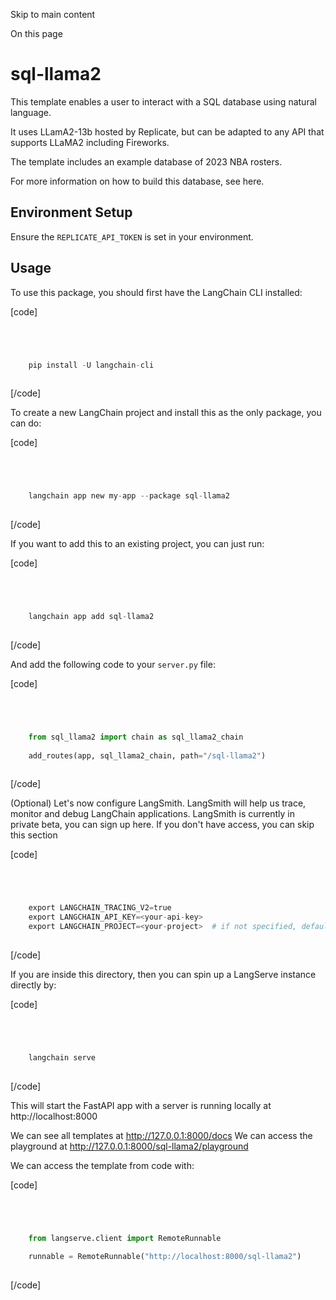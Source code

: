 

Skip to main content

On this page

# sql-llama2

This template enables a user to interact with a SQL database using natural language.

It uses LLamA2-13b hosted by Replicate, but can be adapted to any API that supports LLaMA2 including Fireworks.

The template includes an example database of 2023 NBA rosters.

For more information on how to build this database, see here.

## Environment Setup​

Ensure the `REPLICATE_API_TOKEN` is set in your environment.

## Usage​

To use this package, you should first have the LangChain CLI installed:

[code]
```python




    pip install -U langchain-cli  
    


```
[/code]


To create a new LangChain project and install this as the only package, you can do:

[code]
```python




    langchain app new my-app --package sql-llama2  
    


```
[/code]


If you want to add this to an existing project, you can just run:

[code]
```python




    langchain app add sql-llama2  
    


```
[/code]


And add the following code to your `server.py` file:

[code]
```python




    from sql_llama2 import chain as sql_llama2_chain  
      
    add_routes(app, sql_llama2_chain, path="/sql-llama2")  
    


```
[/code]


(Optional) Let's now configure LangSmith. LangSmith will help us trace, monitor and debug LangChain applications. LangSmith is currently in private beta, you can sign up here. If you don't have
access, you can skip this section

[code]
```python




    export LANGCHAIN_TRACING_V2=true  
    export LANGCHAIN_API_KEY=<your-api-key>  
    export LANGCHAIN_PROJECT=<your-project>  # if not specified, defaults to "default"  
    


```
[/code]


If you are inside this directory, then you can spin up a LangServe instance directly by:

[code]
```python




    langchain serve  
    


```
[/code]


This will start the FastAPI app with a server is running locally at http://localhost:8000

We can see all templates at http://127.0.0.1:8000/docs We can access the playground at http://127.0.0.1:8000/sql-llama2/playground

We can access the template from code with:

[code]
```python




    from langserve.client import RemoteRunnable  
      
    runnable = RemoteRunnable("http://localhost:8000/sql-llama2")  
    


```
[/code]


